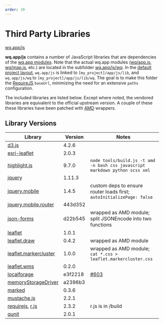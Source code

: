 ```yaml
---
order: 19
---
```


Third Party Libraries
=====================

[wq.app/js]

**wq.app/js** contains a number of JavaScript libraries that are dependencies of the [wq.app modules].  Note that the actual wq.app modules ([wq/app.js], [wq/map.js], etc.) are located in the subfolder [wq.app/js/wq].  In the [default project layout], `wq.app/js` is linked to `[my_project]/app/js/lib`, and `wq.app/js/wq` to `[my_project]/app/js/lib/wq`.  The goal is to make this folder the [RequireJS] `baseUrl`, minimizing the need for an extensive `paths` configuration.

The included libraries are listed below.  Except where noted, the vendored libraries are equivalent to the official upstream version.  A couple of these these libraries have been patched with [AMD] wrappers.

## Library Versions

Library                 |  Version  |  Notes
------------------------| --------- | -------------------------------------------
[d3.js]                 |    4.2.6  |  
[esri-leaflet]          |    2.0.3  |
[highlight.js]          |    9.7.0  |  `node tools/build.js -t amd -n bash css javascript markdown python scss xml`
[jquery]                |   1.11.3  |  
[jquery.mobile]         |    1.4.5  |  custom deps to ensure router loads first; `autoInitializePage: false`
[jquery.mobile.router]  |  443d352  |  
[json-forms]            |  d22b545  |  wrapped as AMD module; split JSONEncode into two functions
[leaflet]               |    1.0.1  |
[leaflet.draw]          |    0.4.2  |  wrapped as AMD module
[leaflet.markercluster] |    1.0.0  |  wrapped as AMD module; `cat *.css > leaflet.markercluster.css`
[leaflet.wms]           |    0.2.0  | 
[localforage]           |  e3f2218  | [#603]
[memoryStorageDriver]   |  a2396b3  |
[marked]                |    0.3.6  |  
[mustache.js]           |    2.2.1  |  
[requirejs], [r.js]     |    2.3.2  |  r.js is in /build
[qunit]                 |    2.0.1  |

[wq.app/js]:             https://github.com/wq/wq.app/blob/master/js
[wq.app modules]:        https://wq.io/docs/app
[wq.app/js/wq]:          https://github.com/wq/wq.app/blob/master/js/wq
[AMD]:                   https://wq.io/docs/amd
[d3.js]:                 https://d3js.org
[esri-leaflet]:          https://esri.github.io/esri-leaflet
[highlight.js]:          https://highlightjs.org/
[jquery]:                https://jquery.com/
[jquery.mobile]:         https://jquerymobile.com/
[jquery.mobile.router]:  https://github.com/azicchetti/jquerymobile-router
[json-forms]:            https://github.com/cezary/JSONForms
[leaflet]:               http://leafletjs.com/
[leaflet.draw]:          https://github.com/Leaflet/Leaflet.draw
[#596]:                  https://github.com/Leaflet/Leaflet.draw/pull/596
[leaflet.markercluster]: https://github.com/Leaflet/Leaflet.markercluster
[leaflet.wms]:           https://github.com/heigeo/leaflet.wms
[localforage]:           https://localforage.github.io/localForage/
[memoryStorageDriver]:   https://github.com/localForage/localForage-memoryStorageDriver
[#603]:                  https://github.com/localForage/localForage/pull/603
[marked]:                https://github.com/chjj/marked
[mustache.js]:           http://mustache.github.io/
[requirejs]:             http://requirejs.org
[r.js]:                  https://github.com/jrburke/r.js
[qunit]:                 https://qunitjs.com/
[default project layout]: https://github.com/wq/wq-django-template
[wq/app.js]:             https://wq.io/docs/app-js
[wq/map.js]:             https://wq.io/docs/map-js
